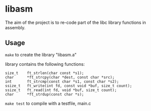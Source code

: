 # libasm
The aim of the project is to re-code part of the libc library functions in assembly.

## Usage
``make`` to create the library "libasm.a"

library contains the following functions:
```
size_t    ft_strlen(char const *s1);
char      *ft_strcpy(char *dest, const char *src);
int       ft_strcmp(const char *s1, const char *s2);
ssize_t   ft_write(int fd, const void *buf, size_t count);
ssize_t   ft_read(int fd, void *buf, size_t count);
char      *ft_strdup(const char *s);
```

``make test`` to compile with a testfile, main.c
